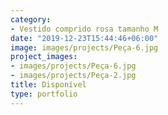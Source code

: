 ```yaml
---
category:
- Vestido comprido rosa tamanho M
date: "2019-12-23T15:44:46+06:00"
image: images/projects/Peça-6.jpg
project_images:
- images/projects/Peça-6.jpg
- images/projects/Peça-2.jpg
title: Disponível
type: portfolio
---
```


